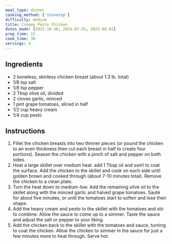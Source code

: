 ```yaml
---
meal_type: dinner
cooking_method: ['stovetop']
difficulty: medium
title: Creamy Pesto Chicken
dates_made: [2023-10-30, 2024-07-25, 2025-08-02]
prep_time: 15
cook_time: 30
servings: 4
---
```


## Ingredients

- 2 boneless, skinless chicken breast (about 1.3 lb. total)
- 1/8 tsp salt
- 1/8 tsp pepper
- 2 Tbsp olive oil, divided
- 2 cloves garlic, minced
- 1 pint grape tomatoes, sliced in half
- 1/2 cup heavy cream
- 1/4 cup pesto

## Instructions

1. Fillet the chicken breasts into two thinner pieces (or pound the chicken to an even thickness then cut each breast in half to create four portions). Season the chicken with a pinch of salt and pepper on both sides.
2. Heat a large skillet over medium heat. add 1 Tbsp oil and swirl to coat the surface. Add the chicken to the skillet and cook on each side until golden brown and cooked through (about 7-10 minutes total). Remove the chicken to a clean plate.
3. Turn the heat down to medium-low. Add the remaining olive oil to the skillet along with the minced garlic and halved grape tomatoes. Sauté for about five minutes, or until the tomatoes start to soften and lose their shape.
4. Add the heavy cream and pesto to the skillet with the tomatoes and stir to combine. Allow the sauce to come up to a simmer. Taste the sauce and adjust the salt or pepper to your liking.
5. Add the chicken back to the skillet with the tomatoes and sauce, turning to coat the chicken. Allow the chicken to simmer in the sauce for just a few minutes more to heat through. Serve hot.
